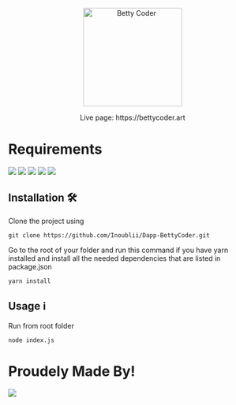 <p align="center"><img src="https://s9.gifyu.com/images/20.0cbffc70.gif" alt="Betty Coder" width="200"/></p>
<p align="center">Live page: https://bettycoder.art</p>

# Requirements
[<img src="https://img.shields.io/badge/Solidity-Required-green?logo=Solidity">](https://www.npmjs.com/package/solc)
[<img src="https://img.shields.io/badge/React-Required-green?logo=React">](https://www.npmjs.com/package/react)
[<img src="https://img.shields.io/badge/Node-Required-green?logo=Node.js">](https://www.npmjs.com/package/node)
[<img src="https://img.shields.io/badge/Truffle-Required-green?logo=">](https://www.npmjs.com/package/truffle)
[<img src="https://img.shields.io/badge/Yarn-Required-green?logo=Yarn">](https://www.npmjs.com/package/yarn)

## Installation 🛠️

Clone the project using
```
git clone https://github.com/Inoublii/Dapp-BettyCoder.git
```
Go to the root of your folder and run this command if you have yarn installed and install all the needed dependencies that are listed in package.json
```
yarn install
```

## Usage ℹ️

Run from root folder
```
node index.js
```








# Proudely Made By!
<a href="https://github.com/Inoublii/Dapp-BettyCoder/graphs/contributors">
  <img src="https://contrib.rocks/image?repo=Inoublii/Dapp-BettyCoder" />
</a>
